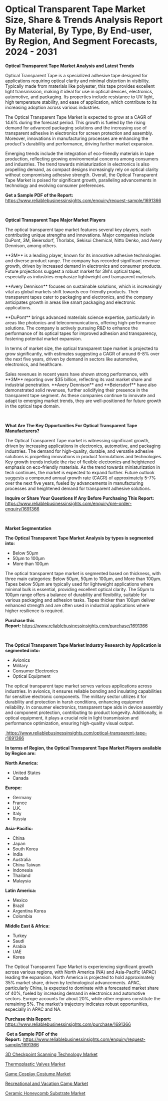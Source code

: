 <p><h1>Optical Transparent Tape Market Size, Share & Trends Analysis Report By Material, By Type, By End-user, By Region, And Segment Forecasts, 2024 - 2031</h1></p><p><strong>Optical Transparent Tape Market Analysis and Latest Trends</strong></p>
<p><p>Optical Transparent Tape is a specialized adhesive tape designed for applications requiring optical clarity and minimal distortion in visibility. Typically made from materials like polyester, this tape provides excellent light transmission, making it ideal for use in optical devices, electronics, automotive, and packaging. Its properties include resistance to UV light, high temperature stability, and ease of application, which contribute to its increasing adoption across various industries.</p><p>The Optical Transparent Tape Market is expected to grow at a CAGR of 14.6% during the forecast period. This growth is fueled by the rising demand for advanced packaging solutions and the increasing use of transparent adhesive in electronics for screen protection and assembly. Moreover, innovations in manufacturing processes are enhancing the product's durability and performance, driving further market expansion.</p><p>Emerging trends include the integration of eco-friendly materials in tape production, reflecting growing environmental concerns among consumers and industries. The trend towards miniaturization in electronics is also propelling demand, as compact designs increasingly rely on optical clarity without compromising adhesive strength. Overall, the Optical Transparent Tape Market is poised for significant growth, paralleling advancements in technology and evolving consumer preferences.</p></p>
<p><strong>Get a Sample PDF of the Report:&nbsp;</strong> <a href="https://www.reliablebusinessinsights.com/enquiry/request-sample/1691366?utm_campaign=102&utm_medium=2&utm_source=Github&utm_content=ia&utm_term=18102024&utm_id=optical-transparent-tape">https://www.reliablebusinessinsights.com/enquiry/request-sample/1691366</a></p>
<p>&nbsp;</p>
<p><strong>Optical Transparent Tape Major Market Players</strong></p>
<p><p>The optical transparent tape market features several key players, each contributing unique strengths and innovations. Major companies include DuPont, 3M, Beiersdorf, Thorlabs, Sekisui Chemical, Nitto Denko, and Avery Dennison, among others.</p><p>**3M** is a leading player, known for its innovative adhesive technologies and diverse product range. The company has recorded significant revenue growth, driven by increased demand in electronics and consumer products. Future projections suggest a robust market for 3M's optical tapes, especially as industries emphasize lightweight and transparent materials.</p><p>**Avery Dennison** focuses on sustainable solutions, which is increasingly vital as global markets shift towards eco-friendly products. Their transparent tapes cater to packaging and electronics, and the company anticipates growth in areas like smart packaging and electronic applications.</p><p>**DuPont** brings advanced materials science expertise, particularly in areas like photonics and telecommunications, offering high-performance solutions. The company is actively pursuing R&D to enhance the performance of its optical tapes for improved adhesion and transparency, fostering potential market expansion.</p><p>In terms of market size, the optical transparent tape market is projected to grow significantly, with estimates suggesting a CAGR of around 6-8% over the next five years, driven by demand in sectors like automotive, electronics, and healthcare.</p><p>Sales revenues in recent years have shown strong performance, with **3M** reporting over $35 billion, reflecting its vast market share and industrial penetration. **Avery Dennison** and **Beiersdorf** have also demonstrated solid revenues, further solidifying their presence in the transparent tape segment. As these companies continue to innovate and adapt to emerging market trends, they are well-positioned for future growth in the optical tape domain.</p></p>
<p>&nbsp;</p>
<p><strong>What Are The Key Opportunities For Optical Transparent Tape Manufacturers?</strong></p>
<p><p>The Optical Transparent Tape market is witnessing significant growth, driven by increasing applications in electronics, automotive, and packaging industries. The demand for high-quality, durable, and versatile adhesive solutions is propelling innovations in product formulations and technologies. Key growth trends include the rise of flexible electronics and heightened emphasis on eco-friendly materials. As the trend towards miniaturization in tech continues, the market is expected to expand further. Future outlook suggests a compound annual growth rate (CAGR) of approximately 5-7% over the next five years, fueled by advancements in manufacturing processes and heightened demand for transparent adhesive solutions.</p></p>
<p><strong>Inquire or Share Your Questions If Any Before Purchasing This Report:</strong> <a href="https://www.reliablebusinessinsights.com/enquiry/pre-order-enquiry/1691366?utm_campaign=102&utm_medium=2&utm_source=Github&utm_content=ia&utm_term=18102024&utm_id=optical-transparent-tape">https://www.reliablebusinessinsights.com/enquiry/pre-order-enquiry/1691366</a></p>
<p>&nbsp;</p>
<p><strong>Market Segmentation</strong></p>
<p><strong>The Optical Transparent Tape Market Analysis by types is segmented into:</strong></p>
<p><ul><li>Below 50µm</li><li>50µm to 100µm</li><li>More than 100µm</li></ul></p>
<p><p>The optical transparent tape market is segmented based on thickness, with three main categories: Below 50µm, 50µm to 100µm, and More than 100µm. Tapes below 50µm are typically used for lightweight applications where minimal bulk is essential, providing excellent optical clarity. The 50µm to 100µm range offers a balance of durability and flexibility, suitable for various packaging and adhesion tasks. Tapes thicker than 100µm deliver enhanced strength and are often used in industrial applications where higher resilience is required.</p></p>
<p><strong>Purchase this Report:&nbsp;</strong><a href="https://www.reliablebusinessinsights.com/purchase/1691366?utm_campaign=102&utm_medium=2&utm_source=Github&utm_content=ia&utm_term=18102024&utm_id=optical-transparent-tape">https://www.reliablebusinessinsights.com/purchase/1691366</a></p>
<p>&nbsp;</p>
<p><strong>The Optical Transparent Tape Market Industry Research by Application is segmented into:</strong></p>
<p><ul><li>Avionics</li><li>Military</li><li>Consumer Electronics</li><li>Optical Equipment</li></ul></p>
<p><p>The optical transparent tape market serves various applications across industries. In avionics, it ensures reliable bonding and insulating capabilities for sensitive electronic components. The military sector utilizes it for durability and protection in harsh conditions, enhancing equipment reliability. In consumer electronics, transparent tape aids in device assembly and component protection, contributing to product longevity. Additionally, in optical equipment, it plays a crucial role in light transmission and performance optimization, ensuring high-quality visual output.</p></p>
<p><a href="https://www.reliablebusinessinsights.com/optical-transparent-tape-r1691366?utm_campaign=102&utm_medium=2&utm_source=Github&utm_content=ia&utm_term=18102024&utm_id=optical-transparent-tape">&nbsp;https://www.reliablebusinessinsights.com/optical-transparent-tape-r1691366</a></p>
<p><strong>In terms of Region, the Optical Transparent Tape Market Players available by Region are:</strong></p>
<p>
    <p> <strong> North America: </strong>
        <ul>
            <li>United States</li>
            <li>Canada</li>
        </ul>
        </p> 
    <p> <strong> Europe: </strong>
        <ul>
            <li>Germany</li>
            <li>France</li>
            <li>U.K.</li>
            <li>Italy</li>
            <li>Russia</li>
        </ul>
        </p> 
    <p> <strong> Asia-Pacific: </strong>
        <ul>
            <li>China</li>
            <li>Japan</li>
            <li>South Korea</li>
            <li>India</li>
            <li>Australia</li>
            <li>China Taiwan</li>
            <li>Indonesia</li>
            <li>Thailand</li>
            <li>Malaysia</li>
        </ul>
        </p> 
    <p> <strong> Latin America: </strong>
        <ul>
            <li>Mexico</li>
            <li>Brazil</li>
            <li>Argentina Korea</li>
            <li>Colombia</li>
        </ul>
        </p> 
    <p> <strong> Middle East & Africa: </strong>
        <ul>
            <li>Turkey</li>
            <li>Saudi</li>
            <li>Arabia</li>
            <li>UAE</li>
            <li>Korea</li>
        </ul>
    </p>
    </p>
<p><p>The Optical Transparent Tape Market is experiencing significant growth across various regions, with North America (NA) and Asia-Pacific (APAC) leading the expansion. North America is projected to hold approximately 35% market share, driven by technological advancements. APAC, particularly China, is expected to dominate with a forecasted market share of 40%, fueled by increasing demand in electronics and automotive sectors. Europe accounts for about 20%, while other regions constitute the remaining 5%. The market's trajectory indicates robust opportunities, especially in APAC and NA.</p></p>
<p><strong>Purchase this Report: </strong><a href="https://www.reliablebusinessinsights.com/purchase/1691366?utm_campaign=102&utm_medium=2&utm_source=Github&utm_content=ia&utm_term=18102024&utm_id=optical-transparent-tape">https://www.reliablebusinessinsights.com/purchase/1691366</a></p>
<p>&nbsp;<strong>Get a Sample PDF of the Report:&nbsp;&nbsp;</strong><a href="https://www.reliablebusinessinsights.com/enquiry/request-sample/1691366?utm_campaign=102&utm_medium=2&utm_source=Github&utm_content=ia&utm_term=18102024&utm_id=optical-transparent-tape">https://www.reliablebusinessinsights.com/enquiry/request-sample/1691366</a></p>
<p><strong></strong></p>
<p><p><a href="https://github.com/fratgqppizur/Market-Research-Report-List-1/blob/main/3d-checkpoint-scanning-technology-market.md?utm_campaign=102&utm_medium=2&utm_source=Github&utm_content=ia&utm_term=18102024&utm_id=optical-transparent-tape">3D Checkpoint Scanning Technology Market</a></p><p><a href="https://issuu.com/reportprime-2/docs/thermoplastic-valves-market-size-20_eee33f49345061?utm_campaign=102&utm_medium=2&utm_source=Github&utm_content=ia&utm_term=18102024&utm_id=optical-transparent-tape">Thermoplastic Valves Market</a></p><p><a href="https://www.linkedin.com/pulse/global-game-cosplay-costume-market-opportunities-challenges2024-mjebf?utm_campaign=102&utm_medium=2&utm_source=Github&utm_content=ia&utm_term=18102024&utm_id=optical-transparent-tape">Game Cosplay Costume Market</a></p><p><a href="https://github.com/laurettae0ac/Market-Research-Report-List-1/blob/main/recreational-and-vacation-camp-market.md?utm_campaign=102&utm_medium=2&utm_source=Github&utm_content=ia&utm_term=18102024&utm_id=optical-transparent-tape">Recreational and Vacation Camp Market</a></p><p><a href="https://www.linkedin.com/pulse/global-ceramic-honeycomb-substrate-market-pulse-trends-growth-9baaf?utm_campaign=102&utm_medium=2&utm_source=Github&utm_content=ia&utm_term=18102024&utm_id=optical-transparent-tape">Ceramic Honeycomb Substrate Market</a></p></p>